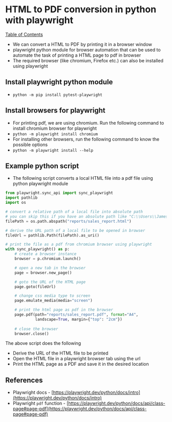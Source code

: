 # HTML to PDF conversion in python with playwright

[Table of Contents](https://nagasudhir.blogspot.com/2020/04/taming-python-table-of-contents.html)

-   We can convert a HTML to PDF by printing it in a browser window
-   playwright python module for browser automation that can be used to automate the task of printing a HTML page to pdf in browser
-   The required browser (like chromium, Firefox etc.) can also be installed using playwright

## Install playwright python module

-   `python -m pip install pytest-playwright`

## Install browsers for playwright

-   For printing pdf, we are using chromium. Run the following command to install chromium browser for playwright
-   `python -m playwright install chromium`
-   For installing other browsers, run the following command to know the possible options
-   `python -m playwright install --help`

## Example python script

-   The following script converts a local HTML file into a pdf file using python playwright module

```python
from playwright.sync_api import sync_playwright
import pathlib
import os

# convert a relative path of a local file into absolute path
# you can skip this if you have an absolute path like "C:\\Users\\James\\reports\\sales_report.html"
filePath = os.path.abspath("reports/sales_report.html")

# derive the URL path of a local file to be opened in browser
fileUrl = pathlib.Path(filePath).as_uri()

# print the file as a pdf from chromium browser using playwright
with sync_playwright() as p:
    # create a browser instance
    browser = p.chromium.launch()

    # open a new tab in the browser
    page = browser.new_page()

    # goto the URL of the HTML page
    page.goto(fileUrl)

    # change css media type to screen
    page.emulate_media(media="screen")

    # print the html page as pdf in the browser
    page.pdf(path="reports/sales_report.pdf", format="A4",
             landscape=True, margin={"top": "2cm"})
    
    # close the browser
    browser.close()

```

The above script does the following

-   Derive the URL of the HTML file to be printed
-   Open the HTML file in a playwright browser tab using the url
-   Print the HTML page as a PDF and save it in the desired location

## References

-   Playwright docs - [https://playwright.dev/python/docs/intro](https://playwright.dev/python/docs/intro)
-   Playwright `pdf` function - [https://playwright.dev/python/docs/api/class-page#page-pdf](https://playwright.dev/python/docs/api/class-page#page-pdf)
<!--stackedit_data:
eyJoaXN0b3J5IjpbLTk0NDc5NDgwMV19
-->